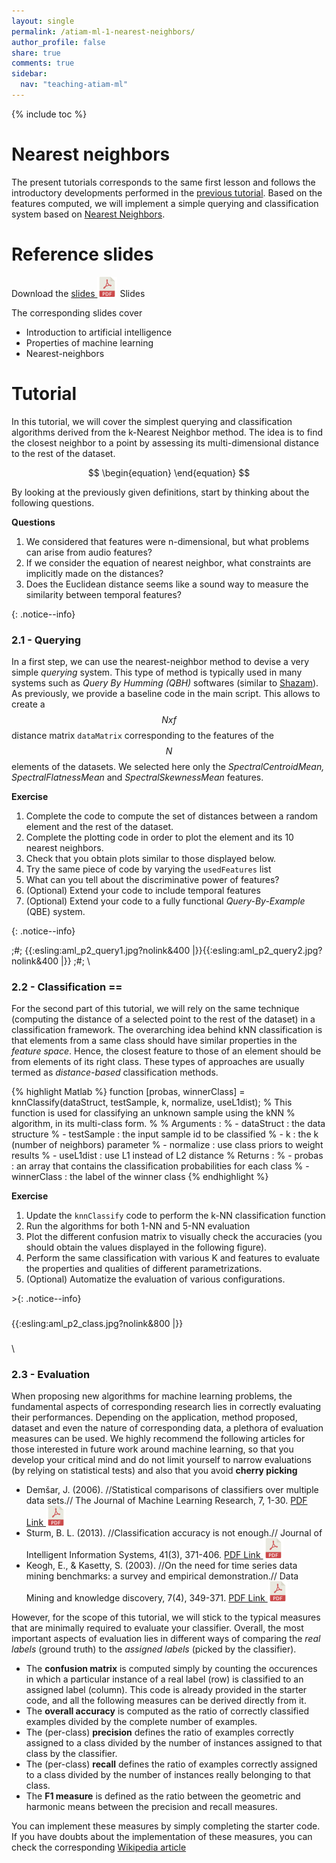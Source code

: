 ```yaml
---
layout: single
permalink: /atiam-ml-1-nearest-neighbors/
author_profile: false
share: true
comments: true
sidebar:
  nav: "teaching-atiam-ml"
---
```


{% include toc %}

# Nearest neighbors

The present tutorials corresponds to the same first lesson and follows the introductory developments performed in the [previous tutorial](/atiam-ml-0-intro/0). Based on the features computed, we will implement a simple querying and classification system based on [Nearest Neighbors](https://en.wikipedia.org/wiki/K-nearest_neighbors_algorithm).

# Reference slides

Download the [slides ![](../images/pdf.png)](../documents/MML.Lesson.1.Introduction.pdf) Slides

The corresponding slides cover
  * Introduction to artificial intelligence
  * Properties of machine learning
  * Nearest-neighbors

# Tutorial 

In this tutorial, we will cover the simplest querying and classification algorithms derived from the k-Nearest Neighbor method. The idea is to find the closest neighbor to a point by assessing its multi-dimensional distance to the rest of the dataset.  

$$
\begin{equation}
\end{equation}
$$

By looking at the previously given definitions, start by thinking about the following questions.  

**Questions**  
<div markdown="1"> 

  1. We considered that features were n-dimensional, but what problems can arise from audio features?
  2. If we consider the equation of nearest neighbor, what constraints are implicitly made on the distances?
  3. Does the Euclidean distance seems like a sound way to measure the similarity between temporal features?

</div>{: .notice--info}  

### 2.1 - Querying 

In a first step, we can use the nearest-neighbor method to devise a very simple *querying* system. This type of method is typically used in many systems such as *Query By Humming (QBH)* softwares (similar to [Shazam](http://www.shazam.com/)). As previously, we provide a baseline code in the main script. This allows to create a $$ N x f $$ distance matrix `dataMatrix` corresponding to the features of the $$ N $$ elements of the datasets. We selected here only the *SpectralCentroidMean, SpectralFlatnessMean* and *SpectralSkewnessMean* features.

**Exercise**  
<div markdown="1">

  1. Complete the code to compute the set of distances between a random element and the rest of the dataset.
  2. Complete the plotting code in order to plot the element and its 10 nearest neighbors.
  3. Check that you obtain plots similar to those displayed below.
  4. Try the same piece of code by varying the `usedFeatures` list
  5. What can you tell about the discriminative power of features?
  6. (Optional) Extend your code to include temporal features
  7. (Optional) Extend your code to a fully functional *Query-By-Example* (QBE) system.

</div>{: .notice--info}  

;#;
{{:esling:aml_p2_query1.jpg?nolink&400 |}}{{:esling:aml_p2_query2.jpg?nolink&400 |}}
;#;
\\

### 2.2 - Classification ==

For the second part of this tutorial, we will rely on the same technique (computing the distance of a selected point to the rest of the dataset) in a classification framework. The overarching idea behind kNN classification is that elements from a same class should have similar properties in the *feature space*. Hence, the closest feature to those of an element should be from elements of its right class. These types of approaches are usually termed as *distance-based* classification methods.

{% highlight Matlab %}
function [probas, winnerClass] = knnClassify(dataStruct, testSample, k, normalize, useL1dist);
% This function is used for classifying an unknown sample using the kNN
% algorithm, in its multi-class form.
%
% Arguments :
% - dataStruct  : the data structure
% - testSample  : the input sample id to be classified
% - k           : the k (number of neighbors) parameter
% - normalize   : use class priors to weight results
% - useL1dist   : use L1 instead of L2 distance
% Returns :
% - probas      : an array that contains the classification probabilities for each class
% - winnerClass : the label of the winner class
{% endhighlight %}  
  
  
**Exercise**  
<div markdown="1">

  1. Update the `knnClassify` code to perform the k-NN classification function
  2. Run the algorithms for both 1-NN and 5-NN evaluation
  3. Plot the different confusion matrix to visually check the accuracies (you should obtain the values displayed in the following figure).
  4. Perform the same classification with various K and features to evaluate the properties and qualities of different parametrizations.
  5. (Optional) Automatize the evaluation of various configurations.

</div>>{: .notice--info} 

###
{{:esling:aml_p2_class.jpg?nolink&800 |}}
###
\\

### 2.3 - Evaluation

When proposing new algorithms for machine learning problems, the fundamental aspects of corresponding research lies in correctly evaluating their performances. Depending on the application, method proposed, dataset and even the nature of corresponding data, a plethora of evaluation measures can be used. We highly recommend the following articles for those interested in future work around machine learning, so that you develop your critical mind and do not limit yourself to narrow evaluations (by relying on statistical tests) and also that you avoid **cherry picking**  

  * Demšar, J. (2006). //Statistical comparisons of classifiers over multiple data sets.// The Journal of Machine Learning Research, 7, 1-30. [PDF Link ![](../images/pdf.png)](http://machinelearning.wustl.edu/mlpapers/paper_files/Demsar06.pdf)  
  * Sturm, B. L. (2013). //Classification accuracy is not enough.// Journal of Intelligent Information Systems, 41(3), 371-406. [PDF Link ![](../images/pdf.png)](http://vbn.aau.dk/files/70797941/Sturm20121030.pdf)  
  * Keogh, E., & Kasetty, S. (2003). //On the need for time series data mining benchmarks: a survey and empirical demonstration.// Data Mining and knowledge discovery, 7(4), 349-371. [PDF Link ![](../images/pdf.png)](http://citeseerx.ist.psu.edu/viewdoc/download?doi=10.1.1.13.2240&rep=rep1&type=pdf)  

However, for the scope of this tutorial, we will stick to the typical measures that are minimally required to evaluate your classifier. Overall, the most important aspects of evaluation lies in different ways of comparing the *real labels* (ground truth) to the *assigned labels* (picked by the classifier).

  * The **confusion matrix** is computed simply by counting the occurences in which a particular instance of a real label (row) is classified to an assigned label (column). This code is already provided in the starter code, and all the following measures can be derived directly from it.
  * The **overall accuracy** is computed as the ratio of correctly classified examples divided by the complete number of examples.
  * The (per-class) **precision** defines the ratio of examples correctly assigned to a class divided by the number of instances assigned to that class by the classifier.
  * The (per-class) **recall** defines the ratio of examples correctly assigned to a class divided by the number of instances really belonging to that class.
  * The **F1 measure** is defined as the ratio between the geometric and harmonic means between the precision and recall measures.

You can implement these measures by simply completing the starter code. If you have doubts about the implementation of these measures, you can check the corresponding [Wikipedia article](https://en.wikipedia.org/wiki/Precision_and_recall)
